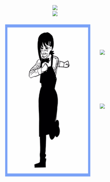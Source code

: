 <p align="center">
  <img src="https://skillicons.dev/icons?i=py,apple,cpp,c" height="60" /><br/>
  <img src="https://skillicons.dev/icons?i=jetbrains,bash,neovim,octave,julia" height="60" />
</p>

###

<div align="center">
  <div style="display: flex; justify-content: center; gap: 30px; align-items: center;">
    <img src="kobeni_border_whitebg.gif" height="480" width="270"/>
    <div style="display: flex; flex-direction: column; gap: 20px;">
      <img src="https://streak-stats.demolab.com?user=itsFeby&theme=tokyonight&hide_border=false&border_radius=5" height="150" />
      <img src="https://github-readme-stats.vercel.app/api/top-langs/?username=itsFeby&layout=compact&theme=tokyonight&hide_border=false" height="150" />
    </div>
  </div>
</div>
